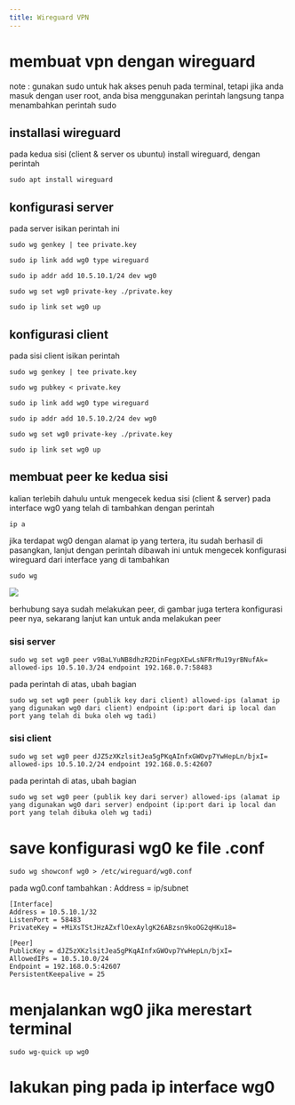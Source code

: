 ```yaml
---
title: Wireguard VPN
---
```



# **membuat vpn dengan wireguard**

note : gunakan sudo untuk hak akses penuh pada terminal, tetapi jika anda masuk dengan user root, anda bisa menggunakan perintah langsung tanpa menambahkan perintah sudo

## **installasi wireguard**

pada kedua sisi (client & server os ubuntu) install wireguard, dengan perintah

```
sudo apt install wireguard
```

## **konfigurasi server**

pada server isikan perintah ini

```
sudo wg genkey | tee private.key
```

```
sudo ip link add wg0 type wireguard
```

```
sudo ip addr add 10.5.10.1/24 dev wg0
```

```
sudo wg set wg0 private-key ./private.key
```

```
sudo ip link set wg0 up
```

## **konfigurasi client**

pada sisi client isikan perintah

```
sudo wg genkey | tee private.key
```

```
sudo wg pubkey < private.key
```

```
sudo ip link add wg0 type wireguard
```

```
sudo ip addr add 10.5.10.2/24 dev wg0
```

```
sudo wg set wg0 private-key ./private.key
```

```
sudo ip link set wg0 up
```

## **membuat peer ke kedua sisi**

kalian terlebih dahulu untuk mengecek kedua sisi (client & server) pada interface wg0 yang telah di tambahkan dengan perintah

```
ip a
```

jika terdapat wg0 dengan alamat ip yang tertera, itu sudah berhasil di pasangkan, lanjut dengan perintah dibawah ini untuk mengecek konfigurasi wireguard dari interface yang di tambahkan

```
sudo wg
```

![](/img/Screenshot_20241225_104820.png)

berhubung saya sudah melakukan peer, di gambar juga tertera konfigurasi peer nya, sekarang lanjut kan untuk anda melakukan peer

### sisi server

```
sudo wg set wg0 peer v9BaLYuNB8dhzR2DinFegpXEwLsNFRrMu19yrBNufAk= allowed-ips 10.5.10.3/24 endpoint 192.168.0.7:58483
```

pada perintah di atas, ubah bagian

```
sudo wg set wg0 peer (publik key dari client) allowed-ips (alamat ip yang digunakan wg0 dari client) endpoint (ip:port dari ip local dan port yang telah di buka oleh wg tadi)
```

### sisi client

```
sudo wg set wg0 peer dJZ5zXKzlsitJea5gPKqAInfxGWOvp7YwHepLn/bjxI= allowed-ips 10.5.10.2/24 endpoint 192.168.0.5:42607
```

pada perintah di atas, ubah bagian

```
sudo wg set wg0 peer (publik key dari server) allowed-ips (alamat ip yang digunakan wg0 dari server) endpoint (ip:port dari ip local dan port yang telah dibuka oleh wg tadi)
```

# save konfigurasi wg0 ke file .conf

```
sudo wg showconf wg0 > /etc/wireguard/wg0.conf
```
pada wg0.conf tambahkan : Address = ip/subnet

```
[Interface]
Address = 10.5.10.1/32
ListenPort = 58483
PrivateKey = +MiXsTStJHzAZxflOexAylgK26ABzsn9koOG2qHKu18=

[Peer]
PublicKey = dJZ5zXKzlsitJea5gPKqAInfxGWOvp7YwHepLn/bjxI=
AllowedIPs = 10.5.10.0/24
Endpoint = 192.168.0.5:42607
PersistentKeepalive = 25
```
# menjalankan wg0 jika merestart terminal

```
sudo wg-quick up wg0
```


# lakukan ping pada ip interface wg0
